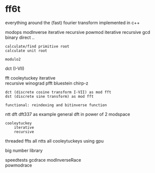 # ff6t
everything around the (fast) fourier transform implemented in c++


modops
    modInverse
        iterative
        recursive
    powmod
        iterative
        recursive
    gcd
        binary 
        direct 
        ..

    calculate/find primitive root 
    calculate unit root

    modulo2


dct (I-VII)


fft cooleytuckey
        iterative   
        recursive
    winograd
    pfft
    bluestein
    chirp-z

    dct (discrete cosine transform I-VII) as mod fft
    dst (discrete sine transform) as mod fft

    functional: reindexing and bitinverse function



ntt 
    dft
        dft337 as example
        general dft in power of 2 modspace

    cooleytuckey
        iterative
        recursive

        

threaded ffts
    all ntts 
    all cooleytuckeys
    using gpu


big number library


speedtests
    gcdrace 
    modInverseRace  
    powmodrace
